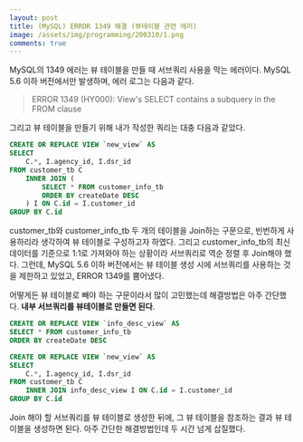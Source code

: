 ```yaml
---
layout: post
title: (MySQL) ERROR 1349 해결 (뷰테이블 관련 에러)
image: /assets/img/programming/200310/1.png
comments: true
---
```


MySQL의 1349 에러는 뷰 테이블을 만들 때 서브쿼리 사용을 막는 에러이다.
MySQL 5.6 이하 버전에서만 발생하며, 에러 로그는 다음과 같다.

> ERROR 1349 (HY000): View's SELECT contains a subquery in the FROM clause

그리고 뷰 테이블을 만들기 위해 내가 작성한 쿼리는 대충 다음과 같았다.

~~~~sql
CREATE OR REPLACE VIEW `new_view` AS
SELECT
	C.*, I.agency_id, I.dsr_id
FROM customer_tb C
	INNER JOIN (
		SELECT * FROM customer_info_tb
		ORDER BY createDate DESC
	) I ON C.id = I.customer_id
GROUP BY C.id
~~~~

customer_tb와 customer_info_tb 두 개의 테이블을 Join하는 구문으로, 빈번하게 사용하리라 생각하여 뷰 테이블로 구성하고자 하였다. 
그리고 customer_info_tb의 최신 데이터를 기준으로 1:1로 가져와야 하는 상황이라 서브쿼리로 역순 정렬 후 Join해야 했다. 
그런데, MySQL 5.6 이하 버전에서는 뷰 테이블 생성 시에 서브쿼리를 사용하는 것을 제한하고 있었고, ERROR 1349를 뿜어냈다.

어떻게든 뷰 테이블로 빼야 하는 구문이라서 많이 고민했는데 해결방법은 아주 간단했다. **내부 서브쿼리를 뷰테이블로 만들면 된다**.

~~~~sql
CREATE OR REPLACE VIEW `info_desc_view` AS
SELECT * FROM customer_info_tb
ORDER BY createDate DESC

CREATE OR REPLACE VIEW `new_view` AS
SELECT
	C.*, I.agency_id, I.dsr_id
FROM customer_tb C
	INNER JOIN info_desc_view I ON C.id = I.customer_id
GROUP BY C.id
~~~~

Join 해야 할 서브쿼리를 뷰 테이블로 생성한 뒤에, 그 뷰 테이블을 참조하는 결과 뷰 테이블을 생성하면 된다.
아주 간단한 해결방법인데 두 시간 넘게 삽질했다.
